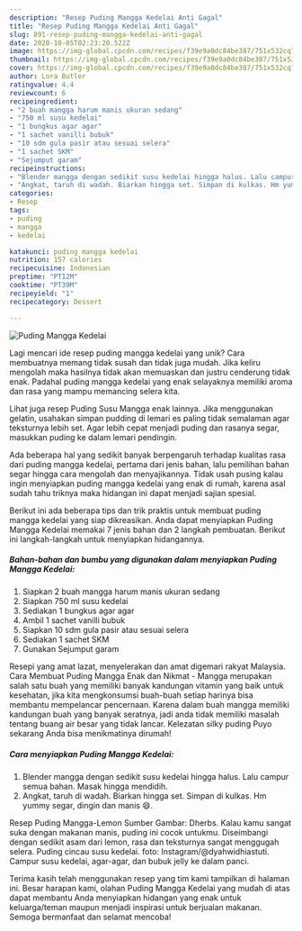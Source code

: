 ```yaml
---
description: "Resep Puding Mangga Kedelai Anti Gagal"
title: "Resep Puding Mangga Kedelai Anti Gagal"
slug: 891-resep-puding-mangga-kedelai-anti-gagal
date: 2020-10-05T02:23:20.522Z
image: https://img-global.cpcdn.com/recipes/f39e9a0dc84be387/751x532cq70/puding-mangga-kedelai-foto-resep-utama.jpg
thumbnail: https://img-global.cpcdn.com/recipes/f39e9a0dc84be387/751x532cq70/puding-mangga-kedelai-foto-resep-utama.jpg
cover: https://img-global.cpcdn.com/recipes/f39e9a0dc84be387/751x532cq70/puding-mangga-kedelai-foto-resep-utama.jpg
author: Lora Butler
ratingvalue: 4.4
reviewcount: 6
recipeingredient:
- "2 buah mangga harum manis ukuran sedang"
- "750 ml susu kedelai"
- "1 bungkus agar agar"
- "1 sachet vanilli bubuk"
- "10 sdm gula pasir atau sesuai selera"
- "1 sachet SKM"
- "Sejumput garam"
recipeinstructions:
- "Blender mangga dengan sedikit susu kedelai hingga halus. Lalu campur semua bahan. Masak hingga mendidih."
- "Angkat, taruh di wadah. Biarkan hingga set. Simpan di kulkas. Hm yummy segar, dingin dan manis 😄."
categories:
- Resep
tags:
- puding
- mangga
- kedelai

katakunci: puding mangga kedelai 
nutrition: 157 calories
recipecuisine: Indonesian
preptime: "PT12M"
cooktime: "PT39M"
recipeyield: "1"
recipecategory: Dessert

---
```



![Puding Mangga Kedelai](https://img-global.cpcdn.com/recipes/f39e9a0dc84be387/751x532cq70/puding-mangga-kedelai-foto-resep-utama.jpg)

Lagi mencari ide resep puding mangga kedelai yang unik? Cara membuatnya memang tidak susah dan tidak juga mudah. Jika keliru mengolah maka hasilnya tidak akan memuaskan dan justru cenderung tidak enak. Padahal puding mangga kedelai yang enak selayaknya memiliki aroma dan rasa yang mampu memancing selera kita.

Lihat juga resep Puding Susu Mangga enak lainnya. Jika menggunakan gelatin, usahakan simpan pudding di lemari es paling tidak semalaman agar teksturnya lebih set. Agar lebih cepat menjadi puding dan rasanya segar, masukkan puding ke dalam lemari pendingin.

Ada beberapa hal yang sedikit banyak berpengaruh terhadap kualitas rasa dari puding mangga kedelai, pertama dari jenis bahan, lalu pemilihan bahan segar hingga cara mengolah dan menyajikannya. Tidak usah pusing kalau ingin menyiapkan puding mangga kedelai yang enak di rumah, karena asal sudah tahu triknya maka hidangan ini dapat menjadi sajian spesial.


Berikut ini ada beberapa tips dan trik praktis untuk membuat puding mangga kedelai yang siap dikreasikan. Anda dapat menyiapkan Puding Mangga Kedelai memakai 7 jenis bahan dan 2 langkah pembuatan. Berikut ini langkah-langkah untuk menyiapkan hidangannya.

<!--inarticleads1-->

##### Bahan-bahan dan bumbu yang digunakan dalam menyiapkan Puding Mangga Kedelai:

1. Siapkan 2 buah mangga harum manis ukuran sedang
1. Siapkan 750 ml susu kedelai
1. Sediakan 1 bungkus agar agar
1. Ambil 1 sachet vanilli bubuk
1. Siapkan 10 sdm gula pasir atau sesuai selera
1. Sediakan 1 sachet SKM
1. Gunakan Sejumput garam


Resepi yang amat lazat, menyelerakan dan amat digemari rakyat Malaysia. Cara Membuat Puding Mangga Enak dan Nikmat - Mangga merupakan salah satu buah yang memiliki banyak kandungan vitamin yang baik untuk kesehatan, jika kita mengkonsumsi buah-buah setiap harinya bisa membantu mempelancar pencernaan. Karena dalam buah mangga memiliki kandungan buah yang banyak seratnya, jadi anda tidak memiliki masalah tentang buang air besar yang tidak lancar. Kelezatan silky puding Puyo sekarang Anda bisa menikmatinya dirumah! 

<!--inarticleads2-->

##### Cara menyiapkan Puding Mangga Kedelai:

1. Blender mangga dengan sedikit susu kedelai hingga halus. Lalu campur semua bahan. Masak hingga mendidih.
1. Angkat, taruh di wadah. Biarkan hingga set. Simpan di kulkas. Hm yummy segar, dingin dan manis 😄.


Resep Puding Mangga-Lemon Sumber Gambar: Dherbs. Kalau kamu sangat suka dengan makanan manis, puding ini cocok untukmu. Diseimbangi dengan sedikit asam dari lemon, rasa dan teksturnya sangat menggugah selera. Puding cincau susu kedelai. foto: Instagram/@dyahwidhiastuti. Campur susu kedelai, agar-agar, dan bubuk jelly ke dalam panci. 

Terima kasih telah menggunakan resep yang tim kami tampilkan di halaman ini. Besar harapan kami, olahan Puding Mangga Kedelai yang mudah di atas dapat membantu Anda menyiapkan hidangan yang enak untuk keluarga/teman maupun menjadi inspirasi untuk berjualan makanan. Semoga bermanfaat dan selamat mencoba!
